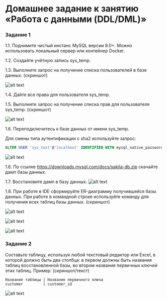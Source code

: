 # Домашнее задание к занятию «Работа с данными (DDL/DML)»

### Задание 1
1.1. Поднимите чистый инстанс MySQL версии 8.0+. Можно использовать локальный сервер или контейнер Docker.

1.2. Создайте учётную запись sys_temp.

1.3. Выполните запрос на получение списка пользователей в базе данных. (скриншот)

![alt text](https://github.com/BOSe1337/DDL-DML/blob/main/2.jpg)

1.4. Дайте все права для пользователя sys_temp. 

1.5. Выполните запрос на получение списка прав для пользователя sys_temp. (скриншот)

![alt text](https://github.com/BOSe1337/DDL-DML/blob/main/3.jpg)

1.6. Переподключитесь к базе данных от имени sys_temp.

Для смены типа аутентификации с sha2 используйте запрос: 
```sql
ALTER USER 'sys_test'@'localhost' IDENTIFIED WITH mysql_native_password BY 'password';
```
![alt text](https://github.com/BOSe1337/DDL-DML/blob/main/4.jpg)

1.6. По ссылке https://downloads.mysql.com/docs/sakila-db.zip скачайте дамп базы данных.

1.7. Восстановите дамп в базу данных.
![alt text](https://github.com/BOSe1337/DDL-DML/blob/main/5.jpg)

1.8. При работе в IDE сформируйте ER-диаграмму получившейся базы данных. При работе в командной строке используйте команду для получения всех таблиц базы данных. (скриншот)

![alt text](https://github.com/BOSe1337/DDL-DML/blob/main/6.jpg)

![alt text](https://github.com/BOSe1337/DDL-DML/blob/main/7.jpg)

![alt text](https://github.com/BOSe1337/DDL-DML/blob/main/8.jpg)

### Задание 2
Составьте таблицу, используя любой текстовый редактор или Excel, в которой должно быть два столбца: в первом должны быть названия таблиц восстановленной базы, во втором названия первичных ключей этих таблиц. Пример: (скриншот/текст)
```
Название таблицы | Название первичного ключа
customer         | customer_id
```
![alt text](https://github.com/BOSe1337/DDL-DML/blob/main/9.jpg)
